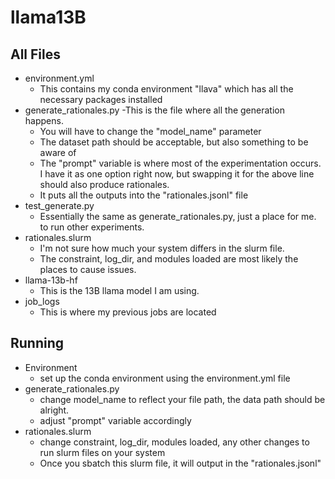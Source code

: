 # llama13B

## All Files
- environment.yml
  - This contains my conda environment "llava" which has all the necessary packages installed
- generate_rationales.py
  -This is the file where all the generation happens.
    - You will have to change the "model_name" parameter
    - The dataset path should be acceptable, but also something to be aware of
    - The "prompt" variable is where most of the experimentation occurs. I have it as one option right now, but swapping it for the above line should also produce rationales.
    - It puts all the outputs into the "rationales.jsonl" file
- test_generate.py
  - Essentially the same as generate_rationales.py, just a place for me. to run other experiments.
- rationales.slurm
  - I'm not sure how much your system differs in the slurm file.
  - The constraint, log_dir, and modules loaded are most likely the places to cause issues.
- llama-13b-hf
  - This is the 13B llama model I am using.
- job_logs
  - This is where my previous jobs are located

## Running
- Environment
  - set up the conda environment using the environment.yml file
- generate_rationales.py
  - change model_name to reflect your file path, the data path should be alright.
  - adjust "prompt" variable accordingly
- rationales.slurm
  - change constraint, log_dir, modules loaded, any other changes to run slurm files on your system
  - Once you sbatch this slurm file, it will output in the "rationales.jsonl"
